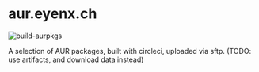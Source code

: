 # aur.eyenx.ch

![build-aurpkgs](https://github.com/eyenx/aur.eyenx.ch/workflows/build-aurpkgs/badge.svg)

A selection of AUR packages, built with circleci, uploaded via sftp. (TODO: use artifacts, and download data instead)
